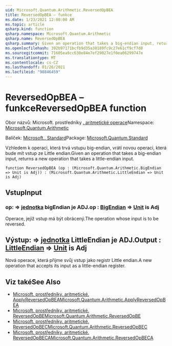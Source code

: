 ```yaml
---
uid: Microsoft.Quantum.Arithmetic.ReversedOpBEA
title: ReversedOpBEA – funkce
ms.date: 1/23/2021 12:00:00 AM
ms.topic: article
qsharp.kind: function
qsharp.namespace: Microsoft.Quantum.Arithmetic
qsharp.name: ReversedOpBEA
qsharp.summary: Given an operation that takes a big-endian input, returns a new operation that takes a little-endian input.
ms.openlocfilehash: 392b97171bcfb9d35a38189fc9c27e61cf9cf7d8
ms.sourcegitcommit: 71605ea9cc630e84e7ef29027e1f0ea06299747e
ms.translationtype: MT
ms.contentlocale: cs-CZ
ms.lasthandoff: 01/26/2021
ms.locfileid: "98846459"
---
```

# <a name="reversedopbea-function"></a><span data-ttu-id="a3022-102">ReversedOpBEA – funkce</span><span class="sxs-lookup"><span data-stu-id="a3022-102">ReversedOpBEA function</span></span>

<span data-ttu-id="a3022-103">Obor názvů: Microsoft. prostředníky [. aritmetické operace](xref:Microsoft.Quantum.Arithmetic)</span><span class="sxs-lookup"><span data-stu-id="a3022-103">Namespace: [Microsoft.Quantum.Arithmetic](xref:Microsoft.Quantum.Arithmetic)</span></span>

<span data-ttu-id="a3022-104">Balíček: [Microsoft.. Standard](https://nuget.org/packages/Microsoft.Quantum.Standard)</span><span class="sxs-lookup"><span data-stu-id="a3022-104">Package: [Microsoft.Quantum.Standard](https://nuget.org/packages/Microsoft.Quantum.Standard)</span></span>


<span data-ttu-id="a3022-105">Vzhledem k operaci, která trvá vstupu big-endian, vrátí novou operaci, která bude mít vstup ze Little endian.</span><span class="sxs-lookup"><span data-stu-id="a3022-105">Given an operation that takes a big-endian input, returns a new operation that takes a little-endian input.</span></span>

```qsharp
function ReversedOpBEA (op : (Microsoft.Quantum.Arithmetic.BigEndian => Unit is Adj)) : (Microsoft.Quantum.Arithmetic.LittleEndian => Unit is Adj)
```


## <a name="input"></a><span data-ttu-id="a3022-106">Vstup</span><span class="sxs-lookup"><span data-stu-id="a3022-106">Input</span></span>

### <a name="op--bigendian--unit--is-adj"></a><span data-ttu-id="a3022-107">op: [](xref:Microsoft.Quantum.Arithmetic.BigEndian) => [jednotka](xref:microsoft.quantum.lang-ref.unit) bigEndian je ADJ.</span><span class="sxs-lookup"><span data-stu-id="a3022-107">op : [BigEndian](xref:Microsoft.Quantum.Arithmetic.BigEndian) => [Unit](xref:microsoft.quantum.lang-ref.unit)  is Adj</span></span>

<span data-ttu-id="a3022-108">Operace, jejíž vstup má být obrácený.</span><span class="sxs-lookup"><span data-stu-id="a3022-108">The operation whose input is to be reversed.</span></span>



## <a name="output--littleendian--unit--is-adj"></a><span data-ttu-id="a3022-109">Výstup: [](xref:Microsoft.Quantum.Arithmetic.LittleEndian) => [jednotka](xref:microsoft.quantum.lang-ref.unit) LittleEndian je ADJ.</span><span class="sxs-lookup"><span data-stu-id="a3022-109">Output : [LittleEndian](xref:Microsoft.Quantum.Arithmetic.LittleEndian) => [Unit](xref:microsoft.quantum.lang-ref.unit)  is Adj</span></span>

<span data-ttu-id="a3022-110">Nová operace, která přijme svůj vstup jako registr Little endian.</span><span class="sxs-lookup"><span data-stu-id="a3022-110">A new operation that accepts its input as a little-endian register.</span></span>

## <a name="see-also"></a><span data-ttu-id="a3022-111">Viz také</span><span class="sxs-lookup"><span data-stu-id="a3022-111">See Also</span></span>

- [<span data-ttu-id="a3022-112">Microsoft. prostředníky. aritmetické. ApplyReversedOpBEA</span><span class="sxs-lookup"><span data-stu-id="a3022-112">Microsoft.Quantum.Arithmetic.ApplyReversedOpBEA</span></span>](xref:Microsoft.Quantum.Arithmetic.ApplyReversedOpBEA)
- [<span data-ttu-id="a3022-113">Microsoft. prostředníky. aritmetické. ReversedOpBE</span><span class="sxs-lookup"><span data-stu-id="a3022-113">Microsoft.Quantum.Arithmetic.ReversedOpBE</span></span>](xref:Microsoft.Quantum.Arithmetic.ReversedOpBE)
- [<span data-ttu-id="a3022-114">Microsoft. prostředníky. aritmetické. ReversedOpBEC</span><span class="sxs-lookup"><span data-stu-id="a3022-114">Microsoft.Quantum.Arithmetic.ReversedOpBEC</span></span>](xref:Microsoft.Quantum.Arithmetic.ReversedOpBEC)
- [<span data-ttu-id="a3022-115">Microsoft. prostředníky. aritmetické. ReversedOpBECA</span><span class="sxs-lookup"><span data-stu-id="a3022-115">Microsoft.Quantum.Arithmetic.ReversedOpBECA</span></span>](xref:Microsoft.Quantum.Arithmetic.ReversedOpBECA)